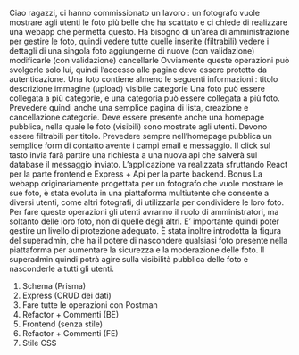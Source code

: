Ciao ragazzi,
ci hanno commissionato un lavoro : un fotografo vuole mostrare agli utenti le foto più belle che ha scattato e ci chiede di realizzare una webapp che permetta questo.
Ha bisogno di un’area di amministrazione per gestire le foto, quindi
vedere tutte quelle inserite (filtrabili)
vedere i dettagli di una singola foto
aggiungerne di nuove (con validazione)
modificarle (con validazione)
cancellarle
Ovviamente queste operazioni può svolgerle solo lui, quindi l’accesso alle pagine deve essere protetto da autenticazione.
Una foto contiene almeno le seguenti informazioni :
titolo
descrizione
immagine (upload)
visibile
categorie
Una foto può essere collegata a più categorie, e una categoria può essere collegata a più foto.
Prevedere quindi anche una semplice pagina di lista, creazione e cancellazione categorie.
Deve essere presente anche una homepage pubblica, nella quale le foto (visibili) sono mostrate agli utenti.
Devono essere filtrabili per titolo.
Prevedere sempre nell’homepage pubblica un semplice form di contatto avente i campi email e messaggio.
Il click sul tasto invia farà partire una richiesta a una nuova api che salverà sul database il messaggio inviato.
L’applicazione va realizzata sfruttando React per la parte frontend e Express + Api per la parte backend.
Bonus
La webapp originariamente progettata per un fotografo che vuole mostrare le sue foto, è stata evoluta in una piattaforma multiutente che consente a diversi utenti, come altri fotografi, di utilizzarla per condividere le loro foto. Per fare queste operazioni gli utenti avranno il ruolo di amministratori, ma soltanto delle loro foto, non di quelle degli altri. E’ importante quindi poter gestire un livello di protezione adeguato.
È stata inoltre introdotta la figura del superadmin, che ha il potere di nascondere qualsiasi foto presente nella piattaforma per aumentare la sicurezza e la moderazione delle foto. Il superadmin quindi potrà agire sulla visibilità pubblica delle foto e nasconderle a tutti gli utenti.

1. Schema (Prisma)
2. Express (CRUD dei dati)
3. Fare tutte le operazioni con Postman
4. Refactor + Commenti (BE)
5. Frontend (senza stile)
6. Refactor + Commenti (FE)
7. Stile CSS